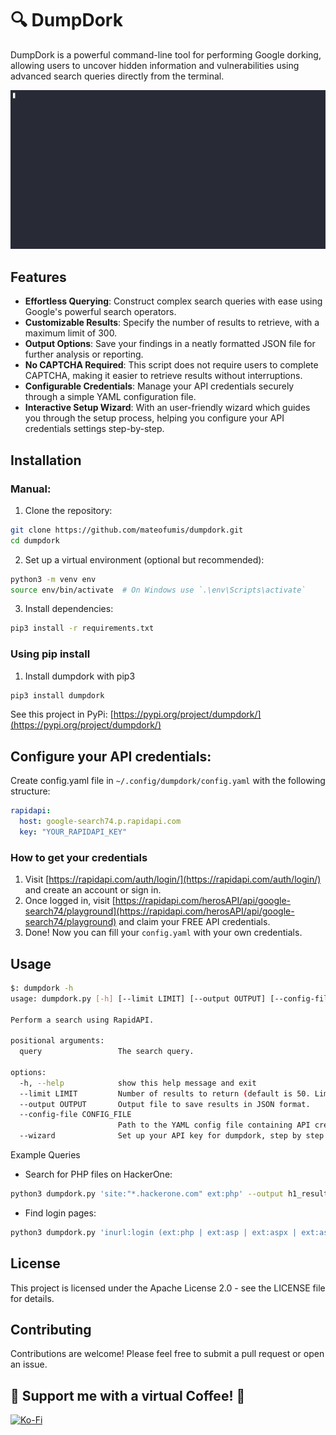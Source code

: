 # 🔍 DumpDork

DumpDork is a powerful command-line tool for performing Google dorking, allowing users to uncover hidden information and vulnerabilities using advanced search queries directly from the terminal.

![preview](https://raw.githubusercontent.com/mateofumis/dumpdork/main/preview.gif)

## Features

- **Effortless Querying**: Construct complex search queries with ease using Google's powerful search operators.
- **Customizable Results**: Specify the number of results to retrieve, with a maximum limit of 300.
- **Output Options**: Save your findings in a neatly formatted JSON file for further analysis or reporting.
- **No CAPTCHA Required**: This script does not require users to complete CAPTCHA, making it easier to retrieve results without interruptions.
- **Configurable Credentials**: Manage your API credentials securely through a simple YAML configuration file.
- **Interactive Setup Wizard**: With an user-friendly wizard which guides you through the setup process, helping you configure your API credentials settings step-by-step.

## Installation

### Manual:

1. Clone the repository:

```bash
git clone https://github.com/mateofumis/dumpdork.git
cd dumpdork
```

2. Set up a virtual environment (optional but recommended):

```bash
python3 -m venv env
source env/bin/activate  # On Windows use `.\env\Scripts\activate`
```

3. Install dependencies:

```bash
pip3 install -r requirements.txt
```

### Using pip install

1. Install dumpdork with pip3

```bash
pip3 install dumpdork
```

See this project in PyPi: [https://pypi.org/project/dumpdork/](https://pypi.org/project/dumpdork/) 

## Configure your API credentials:

Create config.yaml file in `~/.config/dumpdork/config.yaml` with the following structure:

```yaml
rapidapi:
  host: google-search74.p.rapidapi.com
  key: "YOUR_RAPIDAPI_KEY"
```

### How to get your credentials

1. Visit [https://rapidapi.com/auth/login/](https://rapidapi.com/auth/login/) and create an account or sign in.
2. Once logged in, visit [https://rapidapi.com/herosAPI/api/google-search74/playground](https://rapidapi.com/herosAPI/api/google-search74/playground) and claim your FREE API credentials.
3. Done! Now you can fill your `config.yaml` with your own credentials.

## Usage

```bash
$: dumpdork -h
usage: dumpdork.py [-h] [--limit LIMIT] [--output OUTPUT] [--config-file CONFIG_FILE] [--wizard] [query]

Perform a search using RapidAPI.

positional arguments:
  query                 The search query.

options:
  -h, --help            show this help message and exit
  --limit LIMIT         Number of results to return (default is 50. Limit: 300).
  --output OUTPUT       Output file to save results in JSON format.
  --config-file CONFIG_FILE
                        Path to the YAML config file containing API credentials.
  --wizard              Set up your API key for dumpdork, step by step with easy.
```

Example Queries

- Search for PHP files on HackerOne:

```bash
python3 dumpdork.py 'site:"*.hackerone.com" ext:php' --output h1_results.json --limit 100 --config-file config.yaml
```

- Find login pages:

```bash
python3 dumpdork.py 'inurl:login (ext:php | ext:asp | ext:aspx | ext:aspxh)' --output juicy_results.json --config-file config.yaml
```

## License

This project is licensed under the Apache License 2.0 - see the LICENSE file for details.

## Contributing

Contributions are welcome! Please feel free to submit a pull request or open an issue.

## 🧡 Support me with a virtual Coffee! 🧡

[![Ko-Fi](https://storage.ko-fi.com/cdn/brandasset/kofi_button_stroke.png)](https://ko-fi.com/hackermater)
